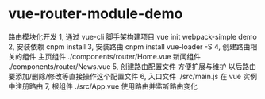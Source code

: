 # vue-router-module-demo
路由模块化开发
1, 通过 vue-cli 脚手架构建项目
    vue init webpack-simple demo 
2, 安装依赖
    cnpm install
3, 安装路由
    cnpm install vue-loader -S
4, 创建路由相关的组件
    主页组件 ./components/router/Home.vue
    新闻组件 ./components/router/News.vue
5, 创建路由配置文件
    方便扩展与维护
    以后路由要添加/删除/修改等直接操作这个配置文件
6, 入口文件 ./src/main.js 在 vue 实例中注册路由
7, 根组件 ./src/App.vue 使用路由并监听路由变化
